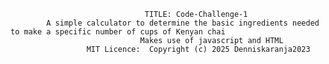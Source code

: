                                   TITLE: Code-Challenge-1
            A simple calculator to determine the basic ingredients needed to make a specific number of cups of Kenyan chai
                                 Makes use of javascript and HTML 
                     MIT Licence:  Copyright (c) 2025 Denniskaranja2023

